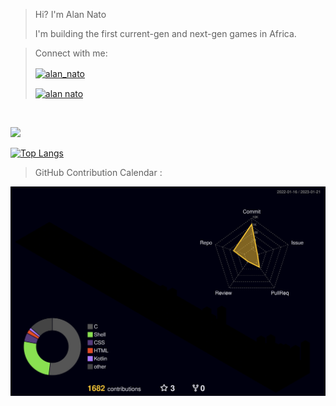 > Hi? I'm Alan Nato
> 
> I'm building the first current-gen and next-gen games in Africa.


> Connect with me:
> 
> <a href="https://twitter.com/alan_nato" target="blank"><img align="center" src="https://img.shields.io/badge/LinkedIn-0077B5?style=for-the-badge&logo=linkedin&logoColor=white" alt="alan_nato"/></a>
> 
> <a href="https://www.linkedin.com/in/alan-nato/" target="blank"><img align="center" src="https://img.shields.io/badge/Twitter-1DA1F2?style=for-the-badge&logo=twitter&logoColor=white" alt="alan nato"/></a>

<br>

![](https://visitor-badge.laobi.icu/badge?page_id=iamnotnato.iamnotnato)

[![Top Langs](https://github-readme-stats.vercel.app/api/top-langs/?username=iamnotnato)](https://github.com/anuraghazra/github-readme-stats)
      
> GitHub Contribution Calendar : 
  
![](./profile-3d-contrib/profile-night-rainbow.svg)
